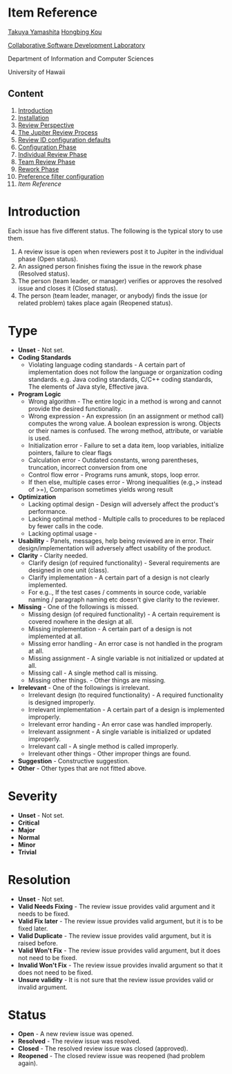 # Item Reference #
[Takuya Yamashita](http://csdl.ics.hawaii.edu/Members/TakuyaYamashita.html) [Hongbing Kou](http://csdl.ics.hawaii.edu/~hongbing)

[Collaborative Software Development Laboratory](http://csdl.ics.hawaii.edu/)

Department of Information and Computer Sciences

University of Hawaii

## Content ##
  1. [Introduction](JupiterUserGuide.md)
  1. [Installation](InstallationGuide.md)
  1. [Review Perspective](ReviewPerspective.md)
  1. [The Jupiter Review Process](ReviewProcess.md)
  1. [Review ID configuration defaults](ReviewConfiguration.md)
  1. [Configuration Phase](ReviewConfiguration.md)
  1. [Individual Review Phase](IndividualReviewPhase.md)
  1. [Team Review Phase](TeamReviewPhase.md)
  1. [Rework Phase](ReworkPhase.md)
  1. [Preference filter configuration](PreferenceFilter.md)
  1. _Item Reference_

# Introduction #
Each issue has five different status. The following is the typical story to use them.

  1. A review issue is open when reviewers post it to Jupiter in the individual phase (Open status).
  1. An assigned person finishes fixing the issue in the rework phase (Resolved status).
  1. The person (team leader, or manager) verifies or approves the resolved issue and closes it (Closed status).
  1. The person (team leader, manager, or anybody) finds the issue (or related problem) takes place again (Reopened status).

# Type #
  * **Unset** - Not set.
  * **Coding Standards**
    * Violating language coding standards - A certain part of implementation does not follow the language or organization coding standards. e.g. Java coding standards, C/C++ coding standards, The elements of Java style, Effective java.
  * **Program Logic**
    * Wrong algorithm - The entire logic in a method is wrong and cannot provide the desired functionality.
    * Wrong expression - An expression (in an assignment or method call) computes the wrong value. A boolean expression is wrong. Objects or their names is confused. The wrong method, attribute, or variable is used.
    * Initialization error - Failure to set a data item, loop variables, initialize pointers, failure to clear flags
    * Calculation error - Outdated constants, wrong parentheses, truncation, incorrect conversion from one
    * Control flow error - Programs runs amunk, stops, loop error.
    * If then else, multiple cases error - Wrong inequalities (e.g.,> instead of >=), Comparison sometimes yields wrong result
  * **Optimization**
    * Lacking optimal design - Design will adversely affect the product's performance.
    * Lacking optimal method - Multiple calls to procedures to be replaced by fewer calls in the code.
    * Lacking optimal usage -
  * **Usability** - Panels, messages, help being reviewed are in error. Their design/implementation will adversely affect usability of the product.
  * **Clarity** - Clarity needed.
    * Clarify design (of required functionality) - Several requirements are designed in one unit (class).
    * Clarify implementation - A certain part of a design is not clearly implemented.
    * For e.g.., If the test cases / comments in source code, variable naming / paragraph naming etc doesn't give clarity to the reviewer.
  * **Missing** - One of the followings is missed.
    * Missing design (of required functionality) - A certain requirement is covered nowhere in the design at all.
    * Missing implementation - A certain part of a design is not implemented at all.
    * Missing error handling - An error case is not handled in the program at all.
    * Missing assignment - A single variable is not initialized or updated at all.
    * Missing call - A single method call is missing.
    * Missing other things. - Other things are missing.
  * **Irrelevant** - One of the followings is irrelevant.
    * Irrelevant design (to required functionality) - A required functionality is designed improperly.
    * Irrelevant implementation - A certain part of a design is implemented improperly.
    * Irrelevant error handing - An error case was handled improperly.
    * Irrelevant assignment - A single variable is initialized or updated improperly.
    * Irrelevant call - A single method is called improperly.
    * Irrelevant other things - Other improper things are found.
  * **Suggestion** - Constructive suggestion.
  * **Other** - Other types that are not fitted above.

# Severity #
  * **Unset** - Not set.
  * **Critical**
  * **Major**
  * **Normal**
  * **Minor**
  * **Trivial**

# Resolution #
  * **Unset** - Not set.
  * **Valid Needs Fixing** - The review issue provides valid argument and it needs to be fixed.
  * **Valid Fix later** - The review issue provides valid argument, but it is to be fixed later.
  * **Valid Duplicate** - The review issue provides valid argument, but it is raised before.
  * **Valid Won't Fix** - The review issue provides valid argument, but it does not need to be fixed.
  * **Invalid Won't Fix** - The review issue provides invalid argument so that it does not need to be fixed.
  * **Unsure validity** - It is not sure that the review issue provides valid or invalid argument.

# Status #
  * **Open** - A new review issue was opened.
  * **Resolved** - The review issue was resolved.
  * **Closed** - The resolved review issue was closed (approved).
  * **Reopened** - The closed review issue was reopened (had problem again).
